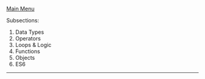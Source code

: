 [Main Menu](03_JavaScript.md)

Subsections:

1. Data Types
2. Operators
3. Loops & Logic
4. Functions
5. Objects
6. ES6



---

